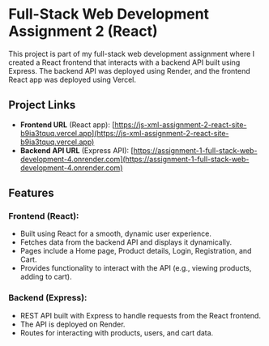 # Full-Stack Web Development Assignment 2 (React)

This project is part of my full-stack web development assignment where I created a React frontend that interacts with a backend API built using Express. The backend API was deployed using Render, and the frontend React app was deployed using Vercel.

## Project Links

- **Frontend URL** (React app): [https://js-xml-assignment-2-react-site-b9ia3tquq.vercel.app](https://js-xml-assignment-2-react-site-b9ia3tquq.vercel.app)
- **Backend API URL** (Express API): [https://assignment-1-full-stack-web-development-4.onrender.com](https://assignment-1-full-stack-web-development-4.onrender.com)

## Features

### Frontend (React):
- Built using React for a smooth, dynamic user experience.
- Fetches data from the backend API and displays it dynamically.
- Pages include a Home page, Product details, Login, Registration, and Cart.
- Provides functionality to interact with the API (e.g., viewing products, adding to cart).

### Backend (Express):
- REST API built with Express to handle requests from the React frontend.
- The API is deployed on Render.
- Routes for interacting with products, users, and cart data.
